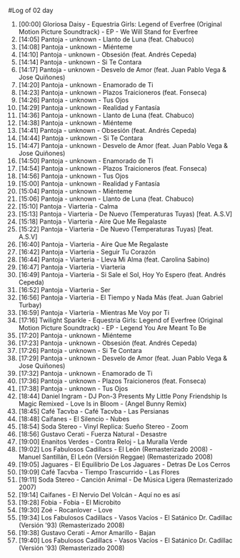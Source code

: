 #Log of 02 day

1. [00:00] Gloriosa Daisy - Equestria Girls: Legend of Everfree (Original Motion Picture Soundtrack) - EP - We Will Stand for Everfree
1. [14:05] Pantoja - unknown - Llanto de Luna (feat. Chabuco)
1. [14:08] Pantoja - unknown - Miénteme
1. [14:10] Pantoja - unknown - Obsesión (feat. Andrés Cepeda)
1. [14:14] Pantoja - unknown - Si Te Contara
1. [14:17] Pantoja - unknown - Desvelo de Amor (feat. Juan Pablo Vega & Jose Quiñones)
1. [14:20] Pantoja - unknown - Enamorado de Ti
1. [14:23] Pantoja - unknown - Plazos Traicioneros (feat. Fonseca)
1. [14:26] Pantoja - unknown - Tus Ojos
1. [14:29] Pantoja - unknown - Realidad y Fantasía
1. [14:36] Pantoja - unknown - Llanto de Luna (feat. Chabuco)
1. [14:38] Pantoja - unknown - Miénteme
1. [14:41] Pantoja - unknown - Obsesión (feat. Andrés Cepeda)
1. [14:44] Pantoja - unknown - Si Te Contara
1. [14:47] Pantoja - unknown - Desvelo de Amor (feat. Juan Pablo Vega & Jose Quiñones)
1. [14:50] Pantoja - unknown - Enamorado de Ti
1. [14:54] Pantoja - unknown - Plazos Traicioneros (feat. Fonseca)
1. [14:56] Pantoja - unknown - Tus Ojos
1. [15:00] Pantoja - unknown - Realidad y Fantasía
1. [15:04] Pantoja - unknown - Miénteme
1. [15:06] Pantoja - unknown - Llanto de Luna (feat. Chabuco)
1. [15:10] Pantoja - Viarteria - Calma
1. [15:13] Pantoja - Viarteria - De Nuevo (Temperaturas Tuyas) [feat. A.S.V]
1. [15:18] Pantoja - Viarteria - Aire Que Me Regalaste
1. [15:22] Pantoja - Viarteria - De Nuevo (Temperaturas Tuyas) [feat. A.S.V]
1. [16:40] Pantoja - Viarteria - Aire Que Me Regalaste
1. [16:42] Pantoja - Viarteria - Seguir Tu Corazón
1. [16:44] Pantoja - Viarteria - Lleva Mi Alma (feat. Carolina Sabino)
1. [16:47] Pantoja - Viarteria - Viarteria
1. [16:49] Pantoja - Viarteria - Si Sale el Sol, Hoy Yo Espero (feat. Andrés Cepeda)
1. [16:52] Pantoja - Viarteria - Ser
1. [16:56] Pantoja - Viarteria - El Tiempo y Nada Más (feat. Juan Gabriel Turbay)
1. [16:59] Pantoja - Viarteria - Mientras Me Voy por Ti
1. [17:16] Twilight Sparkle - Equestria Girls: Legend of Everfree (Original Motion Picture Soundtrack) - EP - Legend You Are Meant To Be
1. [17:20] Pantoja - unknown - Miénteme
1. [17:23] Pantoja - unknown - Obsesión (feat. Andrés Cepeda)
1. [17:26] Pantoja - unknown - Si Te Contara
1. [17:29] Pantoja - unknown - Desvelo de Amor (feat. Juan Pablo Vega & Jose Quiñones)
1. [17:32] Pantoja - unknown - Enamorado de Ti
1. [17:36] Pantoja - unknown - Plazos Traicioneros (feat. Fonseca)
1. [17:38] Pantoja - unknown - Tus Ojos
1. [18:44] Daniel Ingram - DJ Pon-3 Presents My Little Pony Friendship Is Magic Remixed - Love Is in Bloom - (Angel Bunny Remix)
1. [18:45] Café Tacvba - Café Tacvba - Las Persianas
1. [18:48] Caifanes - El Silencio - Nubes
1. [18:54] Soda Stereo - Vinyl Replica: Sueño Stereo - Zoom
1. [18:56] Gustavo Cerati - Fuerza Natural - Desastre
1. [19:00] Enanitos Verdes - Contra Reloj - La Muralla Verde
1. [19:02] Los Fabulosos Cadillacs - El León (Remasterizado 2008) - Manuel Santillán, El León (Versión Reggae) (Remasterizado 2008)
1. [19:05] Jaguares - El Equilibrio De Los Jaguares - Detras De Los Cerros
1. [19:09] Café Tacvba - Tiempo Trascurrido - Las Flores
1. [19:11] Soda Stereo - Canción Animal - De Música Ligera (Remasterizado 2007)
1. [19:14] Caifanes - El Nervio Del Volcán - Aquí no es así
1. [19:28] Fobia - Fobia - El Microbito
1. [19:30] Zoé - Rocanlover - Love
1. [19:34] Los Fabulosos Cadillacs - Vasos Vacíos - El Satánico Dr. Cadillac (Versión '93) (Remasterizado 2008)
1. [19:38] Gustavo Cerati - Amor Amarillo - Bajan
1. [19:40] Los Fabulosos Cadillacs - Vasos Vacíos - El Satánico Dr. Cadillac (Versión '93) (Remasterizado 2008)
